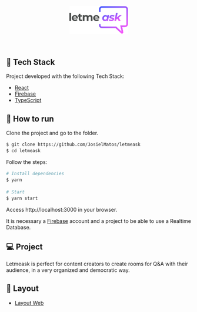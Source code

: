 <p align="center">
  <img alt="Letmeask" src=".github/logo.svg" width="160px">
</p>

<br>

## 🧪 Tech Stack

Project developed with the following Tech Stack:

- [React](https://reactjs.org)
- [Firebase](https://firebase.google.com/)
- [TypeScript](https://www.typescriptlang.org/)

## 🚀 How to run

Clone the project and go to the folder.

```bash
$ git clone https://github.com/JosielMatos/letmeask
$ cd letmeask
```

Follow the steps:
```bash
# Install dependencies
$ yarn

# Start
$ yarn start
```
Access http://localhost:3000 in your browser.

It is necessary a [Firebase](https://firebase.google.com/) account and a project to be able to use a Realtime Database.

## 💻 Project

Letmeask is perfect for content creators to create rooms for Q&A with their audience, in a very organized and democratic way.

## 🔖 Layout

- [Layout Web](https://www.figma.com/file/mRDEawnPujjvaqCL1LBaPX/Letmeask) 

